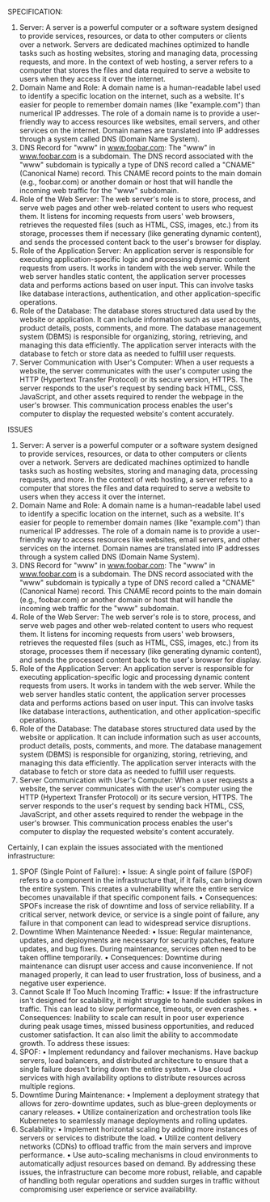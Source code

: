 SPECIFICATION:

1.	Server: A server is a powerful computer or a software system designed to provide services, resources, or data to other computers or clients over a network. Servers are dedicated machines optimized to handle tasks such as hosting websites, storing and managing data, processing requests, and more. In the context of web hosting, a server refers to a computer that stores the files and data required to serve a website to users when they access it over the internet.
2.	Domain Name and Role: A domain name is a human-readable label used to identify a specific location on the internet, such as a website. It's easier for people to remember domain names (like "example.com") than numerical IP addresses. The role of a domain name is to provide a user-friendly way to access resources like websites, email servers, and other services on the internet. Domain names are translated into IP addresses through a system called DNS (Domain Name System).
3.	DNS Record for "www" in www.foobar.com: The "www" in www.foobar.com is a subdomain. The DNS record associated with the "www" subdomain is typically a type of DNS record called a "CNAME" (Canonical Name) record. This CNAME record points to the main domain (e.g., foobar.com) or another domain or host that will handle the incoming web traffic for the "www" subdomain.
4.	Role of the Web Server: The web server's role is to store, process, and serve web pages and other web-related content to users who request them. It listens for incoming requests from users' web browsers, retrieves the requested files (such as HTML, CSS, images, etc.) from its storage, processes them if necessary (like generating dynamic content), and sends the processed content back to the user's browser for display.
5.	Role of the Application Server: An application server is responsible for executing application-specific logic and processing dynamic content requests from users. It works in tandem with the web server. While the web server handles static content, the application server processes data and performs actions based on user input. This can involve tasks like database interactions, authentication, and other application-specific operations.
6.	Role of the Database: The database stores structured data used by the website or application. It can include information such as user accounts, product details, posts, comments, and more. The database management system (DBMS) is responsible for organizing, storing, retrieving, and managing this data efficiently. The application server interacts with the database to fetch or store data as needed to fulfill user requests.
7.	Server Communication with User's Computer: When a user requests a website, the server communicates with the user's computer using the HTTP (Hypertext Transfer Protocol) or its secure version, HTTPS. The server responds to the user's request by sending back HTML, CSS, JavaScript, and other assets required to render the webpage in the user's browser. This communication process enables the user's computer to display the requested website's content accurately.

ISSUES

1.	Server: A server is a powerful computer or a software system designed to provide services, resources, or data to other computers or clients over a network. Servers are dedicated machines optimized to handle tasks such as hosting websites, storing and managing data, processing requests, and more. In the context of web hosting, a server refers to a computer that stores the files and data required to serve a website to users when they access it over the internet.
2.	Domain Name and Role: A domain name is a human-readable label used to identify a specific location on the internet, such as a website. It's easier for people to remember domain names (like "example.com") than numerical IP addresses. The role of a domain name is to provide a user-friendly way to access resources like websites, email servers, and other services on the internet. Domain names are translated into IP addresses through a system called DNS (Domain Name System).
3.	DNS Record for "www" in www.foobar.com: The "www" in www.foobar.com is a subdomain. The DNS record associated with the "www" subdomain is typically a type of DNS record called a "CNAME" (Canonical Name) record. This CNAME record points to the main domain (e.g., foobar.com) or another domain or host that will handle the incoming web traffic for the "www" subdomain.
4.	Role of the Web Server: The web server's role is to store, process, and serve web pages and other web-related content to users who request them. It listens for incoming requests from users' web browsers, retrieves the requested files (such as HTML, CSS, images, etc.) from its storage, processes them if necessary (like generating dynamic content), and sends the processed content back to the user's browser for display.
5.	Role of the Application Server: An application server is responsible for executing application-specific logic and processing dynamic content requests from users. It works in tandem with the web server. While the web server handles static content, the application server processes data and performs actions based on user input. This can involve tasks like database interactions, authentication, and other application-specific operations.
6.	Role of the Database: The database stores structured data used by the website or application. It can include information such as user accounts, product details, posts, comments, and more. The database management system (DBMS) is responsible for organizing, storing, retrieving, and managing this data efficiently. The application server interacts with the database to fetch or store data as needed to fulfill user requests.
7.	Server Communication with User's Computer: When a user requests a website, the server communicates with the user's computer using the HTTP (Hypertext Transfer Protocol) or its secure version, HTTPS. The server responds to the user's request by sending back HTML, CSS, JavaScript, and other assets required to render the webpage in the user's browser. This communication process enables the user's computer to display the requested website's content accurately.


Certainly, I can explain the issues associated with the mentioned infrastructure:
1.	SPOF (Single Point of Failure):
•	Issue: A single point of failure (SPOF) refers to a component in the infrastructure that, if it fails, can bring down the entire system. This creates a vulnerability where the entire service becomes unavailable if that specific component fails.
•	Consequences: SPOFs increase the risk of downtime and loss of service reliability. If a critical server, network device, or service is a single point of failure, any failure in that component can lead to widespread service disruptions.
2.	Downtime When Maintenance Needed:
•	Issue: Regular maintenance, updates, and deployments are necessary for security patches, feature updates, and bug fixes. During maintenance, services often need to be taken offline temporarily.
•	Consequences: Downtime during maintenance can disrupt user access and cause inconvenience. If not managed properly, it can lead to user frustration, loss of business, and a negative user experience.
3.	Cannot Scale If Too Much Incoming Traffic:
•	Issue: If the infrastructure isn't designed for scalability, it might struggle to handle sudden spikes in traffic. This can lead to slow performance, timeouts, or even crashes.
•	Consequences: Inability to scale can result in poor user experience during peak usage times, missed business opportunities, and reduced customer satisfaction. It can also limit the ability to accommodate growth.
To address these issues:
1.	SPOF:
•	Implement redundancy and failover mechanisms. Have backup servers, load balancers, and distributed architecture to ensure that a single failure doesn't bring down the entire system.
•	Use cloud services with high availability options to distribute resources across multiple regions.
2.	Downtime During Maintenance:
•	Implement a deployment strategy that allows for zero-downtime updates, such as blue-green deployments or canary releases.
•	Utilize containerization and orchestration tools like Kubernetes to seamlessly manage deployments and rolling updates.
3.	Scalability:
•	Implement horizontal scaling by adding more instances of servers or services to distribute the load.
•	Utilize content delivery networks (CDNs) to offload traffic from the main servers and improve performance.
•	Use auto-scaling mechanisms in cloud environments to automatically adjust resources based on demand.
By addressing these issues, the infrastructure can become more robust, reliable, and capable of handling both regular operations and sudden surges in traffic without compromising user experience or service availability.
